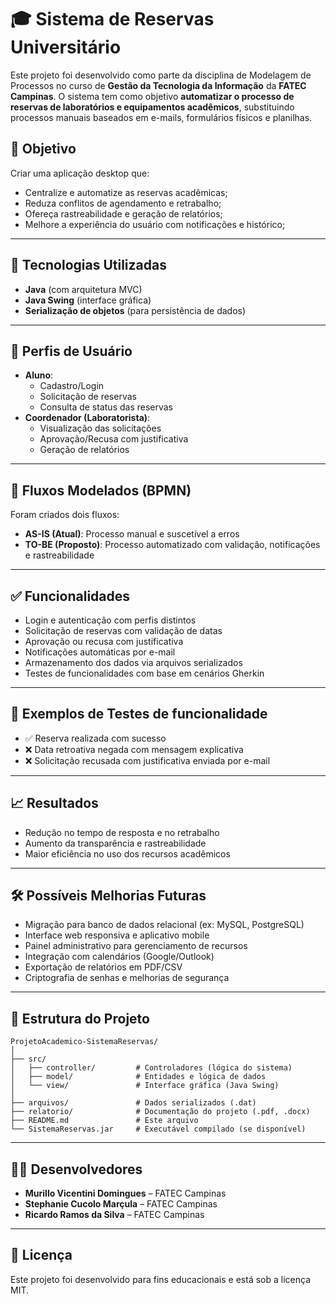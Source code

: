 # 🎓 Sistema de Reservas Universitário

Este projeto foi desenvolvido como parte da disciplina de Modelagem de Processos no curso de **Gestão da Tecnologia da Informação** da **FATEC Campinas**. O sistema tem como objetivo **automatizar o processo de reservas de laboratórios e equipamentos acadêmicos**, substituindo processos manuais baseados em e-mails, formulários físicos e planilhas.

## 📌 Objetivo

Criar uma aplicação desktop que:
- Centralize e automatize as reservas acadêmicas;
- Reduza conflitos de agendamento e retrabalho;
- Ofereça rastreabilidade e geração de relatórios;
- Melhore a experiência do usuário com notificações e histórico;

---

## 🧱 Tecnologias Utilizadas

- **Java** (com arquitetura MVC)
- **Java Swing** (interface gráfica)
- **Serialização de objetos** (para persistência de dados)

---

## 👥 Perfis de Usuário

- **Aluno**:
  - Cadastro/Login
  - Solicitação de reservas
  - Consulta de status das reservas
- **Coordenador (Laboratorista)**:
  - Visualização das solicitações
  - Aprovação/Recusa com justificativa
  - Geração de relatórios

---

## 🔄 Fluxos Modelados (BPMN)

Foram criados dois fluxos:
- **AS-IS (Atual)**: Processo manual e suscetível a erros
- **TO-BE (Proposto)**: Processo automatizado com validação, notificações e rastreabilidade

---

## ✅ Funcionalidades

- Login e autenticação com perfis distintos
- Solicitação de reservas com validação de datas
- Aprovação ou recusa com justificativa
- Notificações automáticas por e-mail
- Armazenamento dos dados via arquivos serializados
- Testes de funcionalidades com base em cenários Gherkin

---

## 🧪 Exemplos de Testes de funcionalidade 

- ✅ Reserva realizada com sucesso
- ❌ Data retroativa negada com mensagem explicativa
- ❌ Solicitação recusada com justificativa enviada por e-mail

---

## 📈 Resultados

- Redução no tempo de resposta e no retrabalho
- Aumento da transparência e rastreabilidade
- Maior eficiência no uso dos recursos acadêmicos

---

## 🛠️ Possíveis Melhorias Futuras

- Migração para banco de dados relacional (ex: MySQL, PostgreSQL)
- Interface web responsiva e aplicativo mobile
- Painel administrativo para gerenciamento de recursos
- Integração com calendários (Google/Outlook)
- Exportação de relatórios em PDF/CSV
- Criptografia de senhas e melhorias de segurança

---

## 📂 Estrutura do Projeto

```
ProjetoAcademico-SistemaReservas/
│
├── src/
│   ├── controller/         # Controladores (lógica do sistema)
│   ├── model/              # Entidades e lógica de dados
│   └── view/               # Interface gráfica (Java Swing)
│
├── arquivos/               # Dados serializados (.dat)
├── relatorio/              # Documentação do projeto (.pdf, .docx)
├── README.md               # Este arquivo
└── SistemaReservas.jar     # Executável compilado (se disponível)
```

---

## 👩‍💻 Desenvolvedores

- **Murillo Vicentini Domingues** – FATEC Campinas  
- **Stephanie Cucolo Marçula** – FATEC Campinas  
- **Ricardo Ramos da Silva** – FATEC Campinas  

---

## 📄 Licença

Este projeto foi desenvolvido para fins educacionais e está sob a licença MIT.